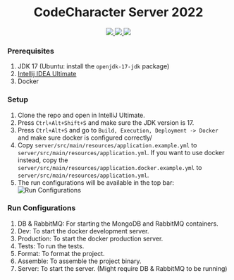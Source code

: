 <h1 align="center">CodeCharacter Server 2022</h1>

<p align="center">
  <a href="https://github.com/delta/codecharacter-server-2022/actions/workflows/ci.yml">
    <img src="https://github.com/delta/codecharacter-server-2022/actions/workflows/ci.yml/badge.svg"/>
  </a>
  <a href="https://github.com/delta/codecharacter-server-2022/actions/workflows/docs.yml">
    <img src="https://github.com/delta/codecharacter-server-2022/actions/workflows/docs.yml/badge.svg"/>
  </a>
  <a href="https://codecov.io/gh/delta/codecharacter-server-2022">
    <img src="https://codecov.io/gh/delta/codecharacter-server-2022/branch/main/graph/badge.svg?token=DW315MJFHY"/>
  </a>
</p>

### Prerequisites
1. JDK 17 (Ubuntu: install the `openjdk-17-jdk` package)
2. [Intellij IDEA Ultimate](https://www.jetbrains.com/idea/download/#section=linux)
3. Docker

### Setup

1. Clone the repo and open in IntelliJ Ultimate.
2. Press `Ctrl+Alt+Shift+S` and make sure the JDK version is 17.
3. Press `Ctrl+Alt+S` and go to `Build, Execution, Deployment -> Docker` and make sure docker is configured correctly/
4. Copy `server/src/main/resources/application.example.yml` to `server/src/main/resources/application.yml`. If you want to use docker instead, copy the `server/src/main/resources/application.docker.example.yml` to `server/src/main/resources/application.yml`.
5. The run configurations will be available in the top bar:
   ![Run Configurations](https://i.imgur.com/pO2SrPd.png)

### Run Configurations

1. DB & RabbitMQ: For starting the MongoDB and RabbitMQ containers.
2. Dev: To start the docker development server.
3. Production: To start the docker production server.
4. Tests: To run the tests.
5. Format: To format the project.
6. Assemble: To assemble the project binary.
7. Server: To start the server. (Might require DB & RabbitMQ to be running)

